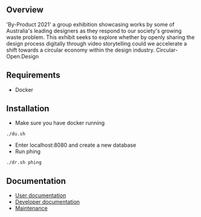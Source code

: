 ## Overview
'By-Product 2021' a group exhibition showcasing works by some of Australia's leading designers as they respond to our society's growing waste problem. This exhibit seeks to explore whether by openly sharing the design process digitally through video storytelling could we accelerate a shift towards a circular economy within the design industry. Circular-Open.Design

## Requirements
- Docker

## Installation
- Make sure you have docker running
```
./du.sh
```
- Enter localhost:8080 and create a new database
- Run phing
```
./dr.sh phing
```

## Documentation

- [User documentation](https://github.com/symbiote/circular-open/blob/master/circular-open/docs/en/user.md "user doc")
- [Developer documentation](https://github.com/symbiote/circular-open/blob/master/circular-open/docs/en/developer.md "dev doc")
- [Maintenance](https://github.com/symbiote/circular-open/blob/master/circular-open/docs/en/maintenance.md "dev doc")
